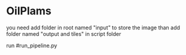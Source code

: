 # OilPlams

you need add folder in root named "input" to store the image
than add folder named "output and tiles" in script folder

run #run_pipeline.py
